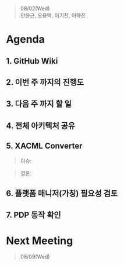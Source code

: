 > 08/02(Wed)  
안윤근, 오용택, 이기찬, 이학진

# Agenda
## 1. GitHub Wiki

## 2. 이번 주 까지의 진행도

## 3. 다음 주 까지 할 일

## 4. 전체 아키텍처 공유

## 5. XACML Converter
> 이슈:
  
> 결론:

## 6. 플랫폼 매니저(가칭) 필요성 검토

## 7. PDP 동작 확인

# Next Meeting
> 08/09(Wed)
